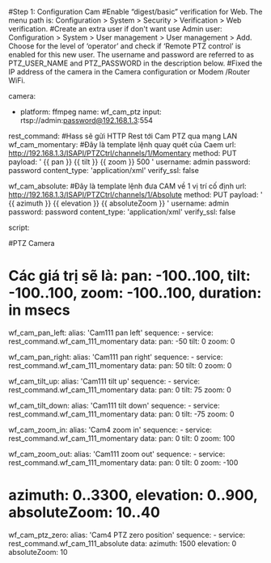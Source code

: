 #Step 1: Configuration Cam
#Enable “digest/basic” verification for Web. The menu path is: Configuration > System > Security > Verification > Web verification.
#Create an extra user if don't want use Admin user: Configuration > System > User management > User management > Add. Choose for the level of ‘operator’ and check if ‘Remote PTZ control’ is enabled for this new user. The username and password are referred to as PTZ_USER_NAME and PTZ_PASSWORD in the description below.
#Fixed the IP address of the camera in the Camera configuration or Modem /Router WiFi.

camera:

  - platform: ffmpeg
    name: wf_cam_ptz
    input: rtsp://admin:password@192.168.1.3:554     

rest_command: #Hass sẽ gửi HTTP Rest tới Cam PTZ qua mạng LAN
  wf_cam_momentary: #Đây là template lệnh quay quét của Caem
    url: http://192.168.1.3/ISAPI/PTZCtrl/channels/1/Momentary
    method: PUT
    payload: '<PTZData>
              	<pan>{{ pan }}</pan>
              	<tilt>{{ tilt }}</tilt>
              	<zoom>{{ zoom }}</zoom>
              	<Momentary>
                  <duration>500</duration>
              	</Momentary>
              </PTZData>'
    username: admin
    password: password
    content_type: 'application/xml'
    verify_ssl: false


  wf_cam_absolute: #Đây là template lệnh đưa CAM về 1 vị trí cố định
    url: http://192.168.1.3/ISAPI/PTZCtrl/channels/1/Absolute
    method: PUT
    payload: '<PTZData>
              	<AbsoluteHigh>
              	    <azimuth>{{ azimuth }}</azimuth>
              	    <elevation>{{ elevation }}</elevation>
              	    <absoluteZoom>{{ absoluteZoom }}</absoluteZoom>
              	</AbsoluteHigh>
              </PTZData>'
    username: admin
    password: password
    content_type: 'application/xml'
    verify_ssl: false
  

script:

#PTZ Camera
  # Các giá trị sẽ là: pan: -100..100, tilt: -100..100, zoom: -100..100, duration: in msecs            

  wf_cam_pan_left:
    alias: 'Cam111 pan left'
    sequence:
      - service: rest_command.wf_cam_111_momentary
        data:
          pan: -50
          tilt: 0
          zoom: 0

  wf_cam_pan_right:
    alias: 'Cam111 pan right'
    sequence:
      - service: rest_command.wf_cam_111_momentary
        data:
          pan: 50
          tilt: 0
          zoom: 0

  wf_cam_tilt_up:
    alias: 'Cam111 tilt up'
    sequence:
      - service: rest_command.wf_cam_111_momentary
        data:
          pan: 0
          tilt: 75
          zoom: 0

  wf_cam_tilt_down:
    alias: 'Cam111 tilt down'
    sequence:
      - service: rest_command.wf_cam_111_momentary
        data:
          pan: 0
          tilt: -75
          zoom: 0

  wf_cam_zoom_in:
    alias: 'Cam4 zoom in'
    sequence:
      - service: rest_command.wf_cam_111_momentary
        data:
          pan: 0
          tilt: 0
          zoom: 100

  wf_cam_zoom_out:
    alias: 'Cam111 zoom out'
    sequence:
      - service: rest_command.wf_cam_111_momentary
        data:
          pan: 0
          tilt: 0
          zoom: -100

  # azimuth: 0..3300, elevation: 0..900, absoluteZoom: 10..40
  wf_cam_ptz_zero:
    alias: 'Cam4 PTZ zero position'
    sequence:
      - service: rest_command.wf_cam_111_absolute
        data:
          azimuth: 1500
          elevation: 0
          absoluteZoom: 10
